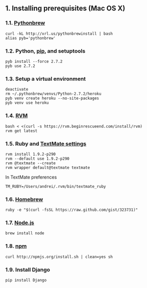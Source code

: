 ## 1. Installing prerequisites (Mac OS X)

### 1.1. [Pythonbrew](https://github.com/utahta/pythonbrew)

    curl -kL http://xrl.us/pythonbrewinstall | bash
    alias pyb='pythonbrew'

### 1.2. Python, [pip](http://pypi.python.org/pypi/pip), and setuptools

    pyb install --force 2.7.2
    pyb use 2.7.2

### 1.3. Setup a virtual environment

    deactivate
    rm ~/.pythonbrew/venvs/Python-2.7.2/heroku
    pyb venv create heroku --no-site-packages
    pyb venv use heroku

### 1.4. [RVM](http://beginrescueend.com/rvm/install/)

    bash < <(curl -s https://rvm.beginrescueend.com/install/rvm)
    rvm get latest

### 1.5. Ruby and [TextMate settings](http://beginrescueend.com/integration/textmate/)

    rvm install 1.9.2-p290
    rvm --default use 1.9.2-p290
    rvm @textmate --create
    rvm wrapper default@textmate textmate
    
In TextMate preferences
    
    TM_RUBY=/Users/andrei/.rvm/bin/textmate_ruby

### 1.6. [Homebrew](https://github.com/mxcl/homebrew/wiki/installation)

    ruby -e "$(curl -fsSL https://raw.github.com/gist/323731)"

### 1.7. [Node.js](github.com/joyent/node/wiki/Installation)

    brew install node

### 1.8. [npm](github.com/isaacs/npm)

    curl http://npmjs.org/install.sh | clean=yes sh

### 1.9. Install Django

    pip install Django
